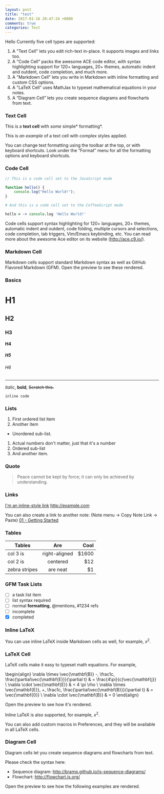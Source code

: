 ```yaml
---
layout: post
title: "test"
date: 2017-01-16 20:47:24 +0800
comments: true
categories: Test
---
```

Hello
Currently five cell types are supported:

1. A "Text Cell" lets you edit rich-text in-place. It supports images and links too.
2. A "Code Cell" packs the awesome ACE code editor, with syntax highlighting support for 120+ languages, 20+ themes, automatic indent and outdent, code completion, and much more.
3. A "Markdown Cell" lets you write in Markdown with inline formatting and custom CSS options.
4. A "LaTeX Cell” uses MathJax to typeset mathematical equations in your notes.
5. A “Diagram Cell” lets you create sequence diagrams and flowcharts from text.
<!--more-->
### Text Cell

This is a **text cell** with *some* simple* formatting*.

This is *an example* of a text cell with complex styles applied.

You can change text formatting using the toolbar at the top, or with keyboard shortcuts. Look under the “Format” menu for all the formatting options and keyboard shortcuts.

### Code Cell

```js
// This is a code cell set to the JavaScript mode

function hello() {
    console.log("Hello World!");
}
```

```coffee
# And this is a code cell set to the CoffeeScript mode

hello = -> console.log 'Hello World!'
```

Code cells support syntax highlighting for 120+ languages, 20+ themes, automatic indent and outdent, code folding, multiple cursors and selections, code completion, tab triggers, Vim/Emacs keybinding, etc. You can read more about the awesome Ace editor on its website (<http://ace.c9.io/>).

### Markdown Cell

Markdown cells support standard Markdown syntax as well as GitHub Flavored Markdown (GFM). Open the preview to see these rendered.

### Basics

# H1
## H2
### H3
#### H4
##### H5
###### H6

---

*italic*, **bold**, ~~Scratch this.~~

`inline code`

### Lists

1. First ordered list item
2. Another item
  * Unordered sub-list. 
1. Actual numbers don't matter, just that it's a number
  1. Ordered sub-list
4. And another item.

### Quote

> Peace cannot be kept by force; it can only be achieved by understanding.

### Links

[I'm an inline-style link](https://www.google.com)
http://example.com

You can also create a link to another note: (Note menu -> Copy Note Link -> Paste)
[01 - Getting Started](quiver:///notes/D2A1CC36-CC97-4701-A895-EFC98EF47026)

### Tables

| Tables        | Are           | Cool  |
| ------------- |:-------------:| -----:|
| col 3 is      | right-aligned | $1600 |
| col 2 is      | centered      |   $12 |
| zebra stripes | are neat      |    $1 |

### GFM Task Lists

- [ ] a task list item
- [ ] list syntax required
- [ ] normal **formatting**, @mentions, #1234 refs
- [ ] incomplete
- [x] completed

### Inline LaTeX

You can use inline LaTeX inside Markdown cells as well, for example, $x^2$.

### LaTeX Cell

LaTeX cells make it easy to typeset math equations. For example,

\begin{align}
  \nabla \times \vec{\mathbf{B}} -\, \frac1c\, \frac{\partial\vec{\mathbf{E}}}{\partial t} & = \frac{4\pi}{c}\vec{\mathbf{j}} \\
  \nabla \cdot \vec{\mathbf{E}} & = 4 \pi \rho \\
  \nabla \times \vec{\mathbf{E}}\, +\, \frac1c\, \frac{\partial\vec{\mathbf{B}}}{\partial t} & = \vec{\mathbf{0}} \\
  \nabla \cdot \vec{\mathbf{B}} & = 0
\end{align}

Open the preview to see how it's rendered.

Inline LaTeX is also supported, for example, $x^2$.

You can also add custom macros in Preferences, and they will be available in all LaTeX cells.

### Diagram Cell

Diagram cells let you create sequence diagrams and flowcharts from text.

Please check the syntax here:

* Sequence diagram: <http://bramp.github.io/js-sequence-diagrams/>
* Flowchart: <http://flowchart.js.org/>

Open the preview to see how the following examples are rendered.


